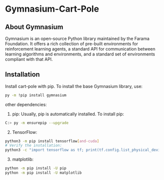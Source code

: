 # Gymnasium-Cart-Pole

## About Gymnasium
Gymnasium is an open-source Python library maintained by the Farama Foundation. It offers a rich collection of pre-built environments for reinforcement learning agents, a standard API for communication between learning algorithms and environments, and a standard set of environments compliant with that API. 

## Installation

Install cart-pole with pip. To install the base Gymnasium library, use:

```bash
py -m !pip install gymnasium
```
other dependencies:
1) pip: Usually, pip is automatically installed. To install pip:
```bash
C:> py -m ensurepip --upgrade
```
2) TensorFlow:
```bash
python3 -m pip install tensorflow[and-cuda]
# Verify the installation:
python3 -c "import tensorflow as tf; print(tf.config.list_physical_devices('GPU'))"
```
3) matplotlib:
```bash
python -m pip install -U pip
python -m pip install -U matplotlib
```  




